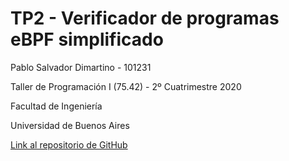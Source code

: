 # TP2 - Verificador de programas eBPF simplificado

Pablo Salvador Dimartino - 101231

Taller de Programación I (75.42) - 2º Cuatrimestre 2020

Facultad de Ingeniería

Universidad de Buenos Aires

[Link al repositorio de GitHub](https://github.com/psdimartino/TallerDeProgramacionTP2)
